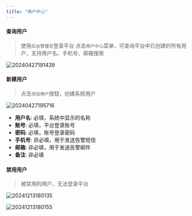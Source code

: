 ```yaml
---
title: "用户中心"
---
```


#### 查询用户

> 使用`后台管理员`登录平台 
> 点击`用户中心`菜单，可查询平台中已创建的所有用户，支持用户名、手机号、邮箱搜索

![20240427191439](https://img.isxcode.com/picgo/20240427191439.png)

#### 新建用户

> 点击`添加用户`按钮，创建系统用户 

![20240427195716](https://img.isxcode.com/picgo/20240427195716.png)

- **用户名**: 必填，系统中显示的名称 
- **账号**: 必填，平台登录账号 
- **密码**: 必填，账号登录密码 
- **手机号**: 非必填，用于发送告警短信 
- **邮箱**: 非必填，用于发送告警邮件 
- **备注**: 非必填

#### 禁用用户

> 被禁用的用户，无法登录平台

![20241213180135](https://img.isxcode.com/picgo/20241213180135.png)

![20241213180155](https://img.isxcode.com/picgo/20241213180155.png)

